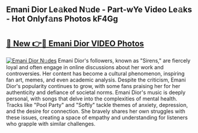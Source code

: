 ## Emani Dior Le𝚊ked N𝚞de - Part-wYe Video Le𝚊ks - Hot Onlyf𝚊ns Photos kF4Gg

# <h2><a href="http://ab2199.deff.icu/?id=Emani+Dior">🔗 New 👉🔴 Emani Dior VIDEO Photos</a></h2>

[![Emani Dior N𝚞des](https://i.imgur.com/rIISA9y.gif)](http://ab2199.deff.icu/?id=Emani+Dior)
Emani Dior's followers, known as "Sirens," are fiercely loyal and often engage in online discussions about her work and controversies. Her content has become a cultural phenomenon, inspiring fan art, memes, and even academic analysis. Despite the criticism, Emani Dior's popularity continues to grow, with some fans praising her for her authenticity and defiance of societal norms. Emani Dior's music is deeply personal, with songs that delve into the complexities of mental health. Tracks like "Pool Party" and "Softly" tackle themes of anxiety, depression, and the desire for connection. She bravely shares her own struggles with these issues, creating a space of empathy and understanding for listeners who grapple with similar challenges.
